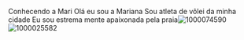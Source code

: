 Conhecendo a Mari 
Olá eu sou a Mariana
Sou atleta de vôlei da minha cidade
Eu sou estrema mente apaixonada pela praia![1000074590](https://github.com/user-attachments/assets/68af256d-c1de-4f8c-8d3d-41945ffdce66)
![1000025582](https://github.com/user-attachments/assets/6bf37b7c-3807-403c-a7a0-04ecf8c1acd2)

<!---
mari-thz/mari-thz is a ✨ special ✨ repository because its `README.md` (this file) appears on your GitHub profile.
You can click the Preview link to take a look at your changes.
--->

